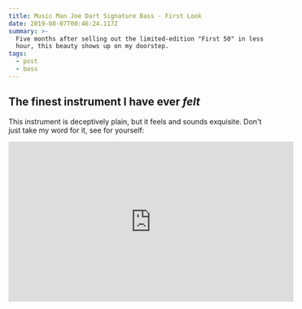 ```yaml
---
title: Music Man Joe Dart Signature Bass - First Look
date: 2019-08-07T00:46:24.117Z
summary: >-
  Five months after selling out the limited-edition "First 50" in less than an
  hour, this beauty shows up on my doorstep.
tags:
  - post
  - bass
---
```

## The finest instrument I have ever *felt*
This instrument is deceptively plain, but it feels and sounds exquisite. Don't just take my word for it, see for yourself:

<iframe width="560" height="315" src="https://www.youtube.com/embed/UOM9W8XG1FM" frameborder="0" allow="accelerometer; autoplay; encrypted-media; gyroscope; picture-in-picture" allowfullscreen></iframe>
